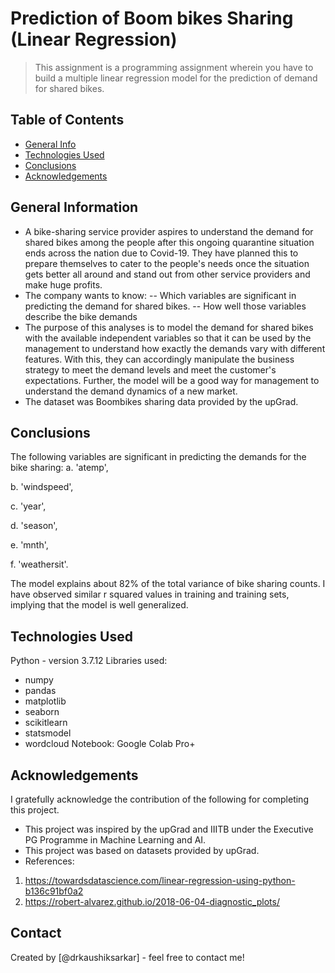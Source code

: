# Prediction of Boom bikes Sharing (Linear Regression)
> This assignment is a programming assignment wherein you have to build a multiple linear regression model for the prediction of demand for shared bikes. 


## Table of Contents
* [General Info](#general-information)
* [Technologies Used](#technologies-used)
* [Conclusions](#conclusions)
* [Acknowledgements](#acknowledgements)



## General Information

- A bike-sharing service provider aspires to understand the demand for shared bikes among the people after this ongoing quarantine situation ends across the nation due to Covid-19. They have planned this to prepare themselves to cater to the people's needs once the situation gets better all around and stand out from other service providers and make huge profits. 
- The company wants to know: 
-- Which variables are significant in predicting the demand for shared bikes.
-- How well those variables describe the bike demands
- The purpose of this analyses is to model the demand for shared bikes with the available independent variables so that it can be used by the management to understand how exactly the demands vary with different features. With this, they can accordingly manipulate the business strategy to meet the demand levels and meet the customer's expectations. Further, the model will be a good way for management to understand the demand dynamics of a new market.
- The dataset was Boombikes sharing data provided by the upGrad. 

## Conclusions
The following variables are significant in predicting the demands for the bike sharing:
a. 'atemp',

b. 'windspeed',

c. 'year',

d. 'season',

e. 'mnth',

f. 'weathersit'.

The model explains about 82% of the total variance of bike sharing counts. I have observed similar r squared values in training and training sets, implying that the model is well generalized.

## Technologies Used
Python - version 3.7.12 Libraries used:

- numpy
- pandas
- matplotlib
- seaborn
- scikitlearn
- statsmodel
- wordcloud Notebook: Google Colab Pro+

## Acknowledgements
I gratefully acknowledge the contribution of the following for completing this project.

- This project was inspired by the upGrad and IIITB under the Executive PG Programme in Machine Learning and AI.
- This project was based on datasets provided by upGrad.
- References: 
1. https://towardsdatascience.com/linear-regression-using-python-b136c91bf0a2
2. https://robert-alvarez.github.io/2018-06-04-diagnostic_plots/


## Contact
Created by [@drkaushiksarkar] - feel free to contact me!

